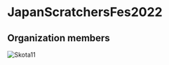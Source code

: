 # JapanScratchersFes2022

## Organization members

![Skota11](https://cdn2.scratch.mit.edu/get_image/user/79685516_60x60.png)
